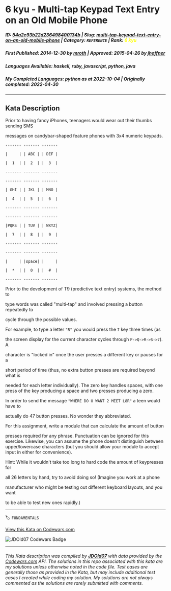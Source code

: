 # 6 kyu - Multi-tap Keypad Text Entry on an Old Mobile Phone

##### **ID**: [54a2e93b22d236498400134b](https://www.codewars.com/kata/54a2e93b22d236498400134b) | **Slug**: [multi-tap-keypad-text-entry-on-an-old-mobile-phone](https://www.codewars.com/kata/54a2e93b22d236498400134b) | **Category**: `REFERENCE` | **Rank**: <span style="color:yellow">6 kyu</span>

##### **First Published**: 2014-12-30 ***by*** [mroth](https://www.codewars.com/users/mroth) | **Approved**: 2015-04-26 ***by*** [jhoffner](https://www.codewars.com/users/jhoffner)

##### **Languages Available**: haskell, ruby, javascript, python, java

##### **My Completed Languages**: python ***as at*** 2022-10-04 | **Originally completed**: 2022-04-30

---

## Kata Description


Prior to having fancy iPhones, teenagers would wear out their thumbs sending SMS

messages on candybar-shaped feature phones with 3x4 numeric keypads.



    ------- ------- -------

    |     | | ABC | | DEF |

    |  1  | |  2  | |  3  |

    ------- ------- -------

    ------- ------- -------

    | GHI | | JKL | | MNO |

    |  4  | |  5  | |  6  |

    ------- ------- -------

    ------- ------- -------

    |PQRS | | TUV | | WXYZ|

    |  7  | |  8  | |  9  |

    ------- ------- -------

    ------- ------- -------

    |     | |space| |     |

    |  *  | |  0  | |  #  |

    ------- ------- -------



Prior to the development of T9 (predictive text entry) systems, the method to

type words was called "multi-tap" and involved pressing a button repeatedly to

cycle through the possible values.



For example, to type a letter `"R"` you would press the `7` key three times (as

the screen display for the current character cycles through `P->Q->R->S->7`).  A

character is "locked in" once the user presses a different key or pauses for a

short period of time (thus, no extra button presses are required beyond what is

needed for each letter individually). The zero key handles spaces, with one press of the key producing a space and two presses producing a zero.



In order to send the message `"WHERE DO U WANT 2 MEET L8R"` a teen would have to

actually do 47 button presses.  No wonder they abbreviated.



For this assignment, write a module that can calculate the amount of button

presses required for any phrase. Punctuation can be ignored for this exercise. Likewise, you can assume the phone doesn't distinguish between upper/lowercase characters (but you should allow your module to accept input in either for convenience).



Hint: While it wouldn't take too long to hard code the amount of keypresses for

all 26 letters by hand, try to avoid doing so! (Imagine you work at a phone

manufacturer who might be testing out different keyboard layouts, and you want

to be able to test new ones rapidly.)

---


🏷 `FUNDAMENTALS`


[View this Kata on Codewars.com](https://www.codewars.com/kata/54a2e93b22d236498400134b)

![](https://www.codewars.com/users/jdold07/badges/large "JDOld07 Codewars Badge")

---

###### *This Kata description was compiled by [**JDOld07**](https://tpstech.dev) with data provided by the [Codewars.com](https://www.codewars.com) API.  The solutions in this repo associated with this kata are my solutions unless otherwise noted in the code file.  Test cases are generally those as provided in the Kata, but may include additional test cases I created while coding my solution.  My solutions are not always commented as the solutions are rarely submitted with comments.*

